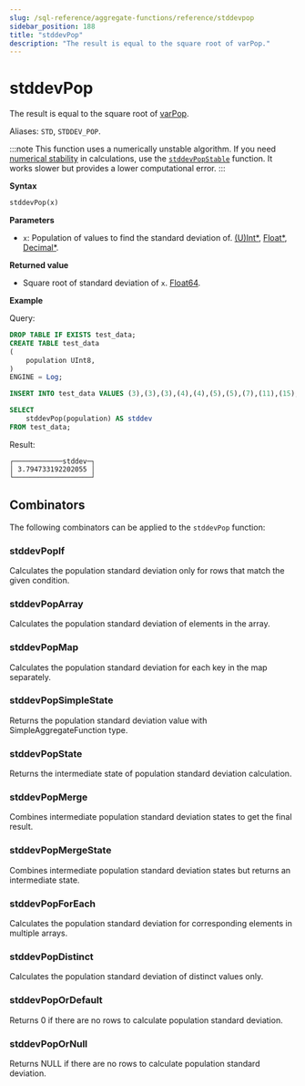```yaml
---
slug: /sql-reference/aggregate-functions/reference/stddevpop
sidebar_position: 188
title: "stddevPop"
description: "The result is equal to the square root of varPop."
---
```


# stddevPop

The result is equal to the square root of [varPop](../../../sql-reference/aggregate-functions/reference/varpop.md).

Aliases: `STD`, `STDDEV_POP`.

:::note
This function uses a numerically unstable algorithm. If you need [numerical stability](https://en.wikipedia.org/wiki/Numerical_stability) in calculations, use the [`stddevPopStable`](../reference/stddevpopstable.md) function. It works slower but provides a lower computational error.
:::

**Syntax**

```sql
stddevPop(x)
```

**Parameters**

- `x`: Population of values to find the standard deviation of. [(U)Int*](../../data-types/int-uint.md), [Float*](../../data-types/float.md), [Decimal*](../../data-types/decimal.md).

**Returned value**

- Square root of standard deviation of `x`. [Float64](../../data-types/float.md).


**Example**

Query:

```sql
DROP TABLE IF EXISTS test_data;
CREATE TABLE test_data
(
    population UInt8,
)
ENGINE = Log;

INSERT INTO test_data VALUES (3),(3),(3),(4),(4),(5),(5),(7),(11),(15);

SELECT
    stddevPop(population) AS stddev
FROM test_data;
```

Result:

```response
┌────────────stddev─┐
│ 3.794733192202055 │
└───────────────────┘
```

## Combinators

The following combinators can be applied to the `stddevPop` function:

### stddevPopIf
Calculates the population standard deviation only for rows that match the given condition.

### stddevPopArray
Calculates the population standard deviation of elements in the array.

### stddevPopMap
Calculates the population standard deviation for each key in the map separately.

### stddevPopSimpleState
Returns the population standard deviation value with SimpleAggregateFunction type.

### stddevPopState
Returns the intermediate state of population standard deviation calculation.

### stddevPopMerge
Combines intermediate population standard deviation states to get the final result.

### stddevPopMergeState
Combines intermediate population standard deviation states but returns an intermediate state.

### stddevPopForEach
Calculates the population standard deviation for corresponding elements in multiple arrays.

### stddevPopDistinct
Calculates the population standard deviation of distinct values only.

### stddevPopOrDefault
Returns 0 if there are no rows to calculate population standard deviation.

### stddevPopOrNull
Returns NULL if there are no rows to calculate population standard deviation.
